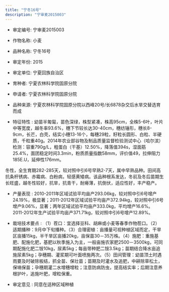 ```yaml
---
title: "宁冬16号"
description: "宁审麦2015003"
---
```

* 审定编号:  宁审麦2015003

*  作物名称:  小麦

*  品种名称:  宁冬16号

*  审定年份:  2015

*  审定单位:  宁夏回族自治区

* 育种者:  宁夏农林科学院固原分院

*  申请者:  宁夏农林科学院固原分院

*  品种来源:  宁夏农林科学院固原分院以西峰20号/长6878杂交后水旱交替选育而成

*  特征特性 : 
幼苗半匍匐，苗色深绿，株型紧凑，株高95cm，全株5-6叶，叶片中等宽度，越冬率93.6%，穗下节较长达30-40cm，穗纺锤形，穗长8-9cm，长芒，白壳，结实小穗13-16个，每穗29粒，籽粒长圆形、白粒、半硬质，千粒重40g。2014年农业部谷物及制品质量监督检验测试中心（哈尔滨）检测：容重790g/L，粗蛋白（干基）12.50%，降落值394s，湿面筋25.4%，面团稳定时间3.3min，粉质质量指数58mm，评价值49，拉伸阻力185E.U，延伸性176mm。
冬性，全生育期282-285天，较对照中引6号早熟2-7天，属中早熟品种。田间高抗条杆锈病、赤霉病、白粉病，轻感黄矮病。该品种根系发达，冬前及冬后苗期生长旺盛，越冬性较好，抗旱，抗青干，耐瘠薄，抗倒伏，适应性好，丰产稳产。

 
*  产量表现 : 
2010-2011年区域试验平均亩产293.06kg，较对照中引6号增产24.19%，极显著；2011-2012年区域试验平均亩产372.94kg，较对照中引6号增产9.06%，显著；两年区域试验平均亩产333.0kg，平均增产16.6%。2011-2012年生产试验平均亩产371.71kg，较对照中引6号增产12.89%。

*  栽培技术要点 : 
（1）茬口：宜选择豆科、胡麻或小麦等春季作物茬口。（2）适期播种：9月中下旬播种。（3）合理密植：亩播量可视种植区域而定，干旱区亩播15kg，半干旱区亩播20kg，亩保苗30－35万株。（4）施肥：重施基肥、配施化肥，基肥以秋季施入为主，一般亩施农家肥2500－3500kg，可同期配施化肥二铵10kg，尿素5kg；每亩带种肥二铵3.5kg；苗期结合降水亩追施尿素5kg；孕穗期、灌浆期可叶面喷施两次。（5）田间管理：幼苗顶土时遇雨要及时破除板结，抓全苗、保壮苗；苗期及时灌水及追肥，中耕除草松土，保墒保苗；孕穗期灌二水增穗增粒；注意防病防虫，提高结实率；后期注意养根护叶，追施叶肥，增粒保重。 

*  审定意见 : 
同意在适种区域种植
